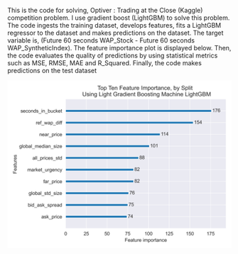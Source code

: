 This is the code for solving, Optiver : Trading at the Close (Kaggle) competition problem. I use gradient boost (LightGBM) to solve this problem. The code ingests the training dataset, develops features, fits a LightGBM regressor to the dataset and makes predictions on the dataset. The target variable is, (Future 60 seconds WAP_Stock - Future 60 seconds WAP_SyntheticIndex). The feature importance plot is displayed below. Then, the code evaluates the quality of predictions by using statistical metrics such as MSE, RMSE, MAE and R_Squared. Finally, the code makes predictions on the test dataset

![image alt](https://github.com/adeadcatbounce/Optiver/blob/83b62d3e45df83745d6b41723f4268b0a22d4dea/feature_importance.png)

